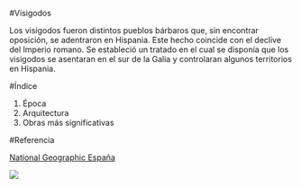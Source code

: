 #Visigodos

Los visigodos fueron distintos pueblos bárbaros que, sin encontrar oposición, se adentraron en Hispania. Este hecho coincide con el declive del Imperio romano. Se estableció un tratado en el cual se disponía que los visigodos se asentaran en el sur de la Galia y controlaran algunos territorios en Hispania.

#Índice
1. Época
2. Arquitectura
3. Obras más significativas

#Referencia

[National Geographic España](https://historia.nationalgeographic.com.es/temas/visigodos)

![](https://github.com/xDaMoDzZ/tuto/blob/main/img/-cual-fue-el-final-de-los-visigodos-en-hispania_.jpg)
